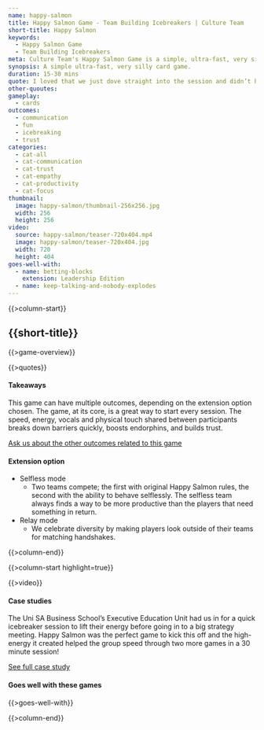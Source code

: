 ```yaml
---
name: happy-salmon
title: Happy Salmon Game - Team Building Icebreakers | Culture Team
short-title: Happy Salmon
keywords: 
  - Happy Salmon Game
  - Team Building Icebreakers
meta: Culture Team's Happy Salmon Game is a simple, ultra-fast, very silly card game that is a great team building icebreaker. Contact us today to find out more! 
synopsis: A simple ultra-fast, very silly card game.
duration: 15-30 mins
quote: I loved that we just dove straight into the session and didn’t have the awkward intros at the start.
other-quoutes:
gameplay: 
  - cards
outcomes:
  - communication
  - fun
  - icebreaking
  - trust
categories:
  - cat-all
  - cat-communication
  - cat-trust
  - cat-empathy
  - cat-productivity
  - cat-focus
thumbnail: 
  image: happy-salmon/thumbnail-256x256.jpg
  width: 256
  height: 256
video:
  source: happy-salmon/teaser-720x404.mp4
  image: happy-salmon/teaser-720x404.jpg
  width: 720
  height: 404
goes-well-with:
  - name: betting-blocks
    extension: Leadership Edition
  - name: keep-talking-and-nobody-explodes
---
```

{{>column-start}}

## {{short-title}}

{{>game-overview}}

{{>quotes}}

#### Takeaways

This game can have multiple outcomes, depending on the extension option chosen. The game, at its core, is a great way to start every session. The speed, energy, vocals and physical touch shared between participants breaks down barriers quickly, boosts endorphins, and builds trust.

[Ask us about the other outcomes related to this game](#)

#### Extension option
* Selfless mode
  * Two teams compete; the first with original Happy Salmon rules, the second with the ability to behave selflessly. The selfless team always finds a way to be more productive than the players that need something in return.
* Relay mode
  * We celebrate diversity by making players look outside of their teams for matching handshakes.

{{>column-end}}

{{>column-start highlight=true}}

{{>video}}

#### Case studies

The Uni SA Business School’s Executive Education Unit had us in for a quick icebreaker session to lift their energy before going in to a big strategy meeting. Happy Salmon was the perfect game to kick this off and the high-energy it created helped the group speed through two more games in a 30 minute session!

[See full case study](#)

#### Goes well with these games

{{>goes-well-with}}

{{>column-end}}
